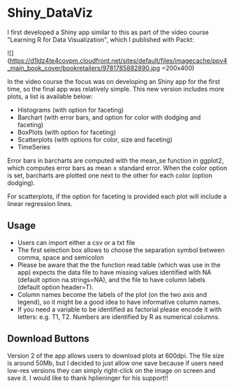 # Shiny_DataViz

I first developed a Shiny app similar to this as part of the video course "Learning R for Data Visualization", which I published with Packt:

![](https://d1ldz4te4covpm.cloudfront.net/sites/default/files/imagecache/ppv4_main_book_cover/bookretailers/9781785882890.jpg =200x400)

In the video course the focus was on developing an Shiny app for the first time, so the final app was relatively simple. This new version includes more plots, a list is available below:

- Histograms (with option for faceting)
- Barchart (with error bars, and option for color with dodging and faceting)
- BoxPlots (with option for faceting)
- Scatterplots (with options for color, size and faceting)
- TimeSeries 

Error bars in barcharts are computed with the mean_se function in ggplot2, which computes error bars as mean ± standard error. When the color option is set, barcharts are plotted one next to the other for each color (option dodging).

For scatterplots, if the option for faceting is provided each plot will include a linear regression lines.

## Usage

- Users can import either a csv or a txt file
- The first selection box allows to choose the separation symbol between comma, space and semicolon
- Please be aware that the the function read.table (which was use in the app) expects the data file to have missing values identified with NA (default option na.strings=NA), and the file to have column labels (default option header=T).
- Column names become the labels of the plot (on the two axis and legend), so it might be a good idea to have informative column names.
- If you need a variable to be identified as factorial please encode it with letters: e.g. T1, T2. Numbers are identified by R as numerical columns.


## Download Buttons

Version 2 of the app allows users to download plots at 600dpi. The file size is around 50Mb, but I decided to just allow one save because if users need low-res versions they can simply right-click on the image on screen and save it.
I would like to thank hplieninger for his support!!
